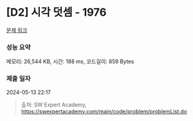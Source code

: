 # [D2] 시각 덧셈 - 1976 

[문제 링크](https://swexpertacademy.com/main/code/problem/problemDetail.do?contestProbId=AV5PttaaAZIDFAUq) 

### 성능 요약

메모리: 26,544 KB, 시간: 188 ms, 코드길이: 859 Bytes

### 제출 일자

2024-05-13 22:17



> 출처: SW Expert Academy, https://swexpertacademy.com/main/code/problem/problemList.do